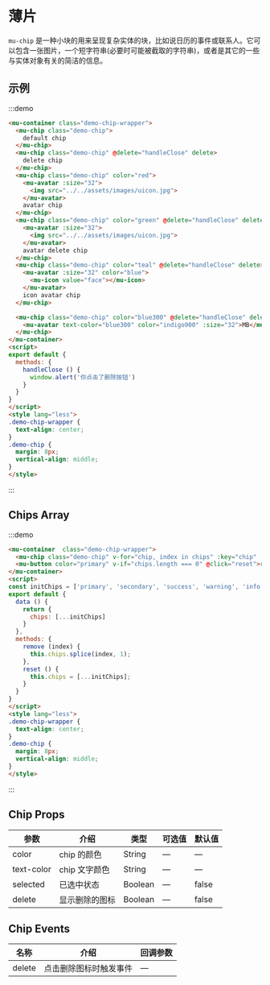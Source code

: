 # 薄片

`mu-chip` 是一种小块的用来呈现复杂实体的块，比如说日历的事件或联系人。它可以包含一张图片，一个短字符串(必要时可能被截取的字符串)，或者是其它的一些与实体对象有关的简洁的信息。

## 示例

:::demo
```html
<mu-container class="demo-chip-wrapper">
  <mu-chip class="demo-chip">
    default chip
  </mu-chip>
  <mu-chip class="demo-chip" @delete="handleClose" delete>
    delete chip
  </mu-chip>
  <mu-chip class="demo-chip" color="red">
    <mu-avatar :size="32">
      <img src="../../assets/images/uicon.jpg">
    </mu-avatar>
    avatar chip
  </mu-chip>
  <mu-chip class="demo-chip" color="green" @delete="handleClose" delete>
    <mu-avatar :size="32">
      <img src="../../assets/images/uicon.jpg">
    </mu-avatar>
    avatar delete chip
  </mu-chip>
  <mu-chip class="demo-chip" color="teal" @delete="handleClose" delete>
    <mu-avatar :size="32" color="blue">
      <mu-icon value="face"></mu-icon>
    </mu-avatar>
    icon avatar chip
  </mu-chip>

  <mu-chip class="demo-chip" color="blue300" @delete="handleClose" delete>
    <mu-avatar text-color="blue300" color="indigo900" :size="32">MB</mu-avatar> custom chip
  </mu-chip>
</mu-container>
<script>
export default {
  methods: {
    handleClose () {
      window.alert('你点击了删除按钮')
    }
  }
}
</script>
<style lang="less">
.demo-chip-wrapper {
  text-align: center;
}
.demo-chip {
  margin: 8px;
  vertical-align: middle;
}
</style>
```
:::

## Chips Array

:::demo
```html
<mu-container  class="demo-chip-wrapper">
  <mu-chip class="demo-chip" v-for="chip, index in chips" :key="chip" :color="chip" @delete="remove(index)" delete>{{chip}}</mu-chip>
  <mu-button color="primary" v-if="chips.length === 0" @click="reset">reset</mu-button>
</mu-container>
<script>
const initChips = ['primary', 'secondary', 'success', 'warning', 'info', 'error'];
export default {
  data () {
    return {
      chips: [...initChips]
    }
  },
  methods: {
    remove (index) {
      this.chips.splice(index, 1);
    },
    reset () {
      this.chips = [...initChips];
    }
  }
}
</script>
<style lang="less">
.demo-chip-wrapper {
  text-align: center;
}
.demo-chip {
  margin: 8px;
  vertical-align: middle;
}
</style>
```
:::


## Chip Props

| 参数 | 介绍 | 类型 | 可选值 | 默认值 |
|------|------|------|------|------|
| color | chip 的颜色 | String | — | — |
| text-color | chip 文字颜色 | String | — | — |
| selected | 已选中状态 | Boolean | — | false |
| delete | 显示删除的图标 | Boolean | — | false |

## Chip Events

| 名称 | 介绍 | 回调参数 |
|------|------|-------|
| delete | 点击删除图标时触发事件 | — |

<script>
const initChips = ['primary', 'secondary', 'success', 'warning', 'info', 'error'];
export default {
  data () {
    return {
      chips: [...initChips]
    }
  },
  methods: {
    handleClose () {
      window.alert('你点击了删除按钮')
    },
    remove (index) {
      this.chips.splice(index, 1);
    },
    reset () {
      this.chips = [...initChips];
    }
  }
}
</script>
<style lang="less">
.demo-chip-wrapper {
  text-align: center;
}
.demo-chip {
  margin: 8px;
  vertical-align: middle;
}
</style>
